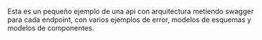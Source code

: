 Esta es un pequeño ejemplo de una api con arquitectura metiendo swagger para cada endpoint, con varios ejemplos de error, modelos de esquemas y modelos de componentes. 
